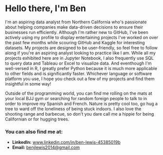 # Hello there, I'm Ben

I'm an aspiring data analyst from Northern California who's passionate about helping companies make data-driven decisions to ensure their businesses run efficiently. Although I'm rather new to GitHub, I've been actively using my profile to display entertaining projects I've worked on over the past few months while scouring GitHub and Kaggle for interesting datasets. My projects are designed to be user-friendly, so feel free to follow along if you're an aspiring analyst looking to practice like I am. While all my projects exhibited here are in Jupyter Notebook, I also frequently use SQL to query data and Tableau or Excel to visualize data. And eventhough I'm well-versed in R, I greatly prefer Python because it is much more applicable to other fields and is significantly faster. Whichever language or software platform you use, I hope you check out a few of my projects and find them insightful in some way!

Outside of the programming world, you can find me rolling on the mats at your local BJJ gym or searching for random foreign people to talk to in order to improve my Spanish and French. Nature is pretty cool too, go hug a tree to ward off the loneliness of being stuck indoors. I also love the shooting range and barbecue, so don't you dare call me a hippie for being Californian or for hugging trees.

### You can also find me at:
- **LinkedIn:** www.linkedin.com/in/ben-lewis-45385019b
- **Email:** benjlewis2014@gmail.com
